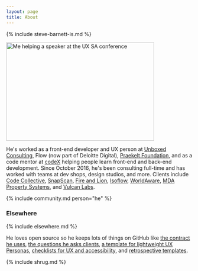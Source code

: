```yaml
---
layout: page
title: About
---
```


{% include steve-barnett-is.md %}

<a href="https://naga.co.za/wp-content/uploads/2016/09/IMG_1422.jpg"><img src="https://naga.co.za/wp-content/uploads/2016/09/IMG_1422-400x266.jpg" alt="Me helping a speaker at the UX SA conference" width="400" height="266" class="pull-left pop-left" /></a>

He's worked as a front-end developer and UX person at [Unboxed Consulting](https://unboxed.co/), Flow (now part of Deloitte Digital), [Praekelt Foundation](http://praekelt.org/), and as a code mentor at [codeX](http://www.projectcodex.co/) helping people learn front-end and back-end development. Since October 2016, he's been consulting full-time and has worked with teams at dev shops, design studios, and more. Clients include [Code Collective](https://codecollective.com/), [SnapScan](http://www.snapscan.co.za/), [Fire and Lion](https://fireandlion.com), [Isoflow](http://isoflow.co.za/), [WorldAware](https://www.worldaware.com/), [MDA Property Systems](https://mdapropsys.com/), and [Vulcan Labs](http://www.vulcanlabs.com/).

{% include community.md person="he" %}

### Elsewhere

{% include elsewhere.md %}

He loves open source so he keeps lots of things on GitHub like [the contract he uses](https://github.com/SteveBarnett/Contract), [the questions he asks clients](https://github.com/SteveBarnett/Client-Questionnaire), [a template for lightweight UX Personas](https://github.com/SteveBarnett/Personas-Template), [checklists for UX and accessibility](https://github.com/SteveBarnett/Checklists), and [retrospective templates](https://github.com/SteveBarnett/Freelancer-Friday-Flections).

{% include shrug.md %}
